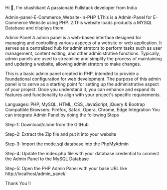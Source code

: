 Hi 👋, I'm shashikant A passionate Fullstack developer from India

Admin-panel-E-Commerce_Website-in-PHP
1.This is a Admin-Panel for E-Commerce Website using PHP. 2.This website loads products a MYSQL Database and displays them.

Admin Panel
A admin panel is a web-based interface designed for managing and controlling various aspects of a website or web application. It serves as a centralized hub for administrators to perform tasks such as user management, content editing, and other administrative functions. Typically, admin panels are used to streamline and simplify the process of maintaining and updating a website, allowing administrators to make changes.

This is a basic admin panel created in PHP, intended to provide a foundational configuration for web development. The purpose of this admin panel is to serve as a starting point for setting up the administrative aspect of your project. Once you understand it, you can enhance and expand its features and functionality to align with your project's specific requirements.

Languages: PHP, MySQL, HTML, CSS, JavaScript, jQuery & Bootrap
Compatible Browsers: Firefox, Safari, Opera, Chrome, Edge
Integration
You can integrate Admin Panel by doing the following Steps

Step-1: Download/clone from the GitHub

Step-2: Extract the Zip file and put it into your website

Step-3: Import the mode.sql database into the PhpMyAdmin

Step-4: Update the index.php file with your database credential to connect the Admin Panel to the MySQL Database

Step-5: Open the PHP Admin Panel with your base URL like http://localhost/admin_panel/

Thank You !!
